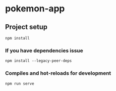 # pokemon-app

## Project setup
```
npm install
```
### If you have dependencies issue
```
npm install --legacy-peer-deps
```

### Compiles and hot-reloads for development
```
npm run serve
```
